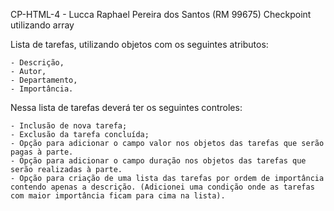 CP-HTML-4 - Lucca Raphael Pereira dos Santos (RM 99675)
Checkpoint utilizando array

Lista de tarefas, utilizando objetos com os seguintes atributos:

    - Descrição,
    - Autor,
    - Departamento,
    - Importância.

 Nessa lista de tarefas deverá ter os seguintes controles:

    - Inclusão de nova tarefa;
    - Exclusão da tarefa concluída;
    - Opção para adicionar o campo valor nos objetos das tarefas que serão pagas à parte.
    - Opção para adicionar o campo duração nos objetos das tarefas que serão realizadas à parte.
    - Opção para criação de uma lista das tarefas por ordem de importância contendo apenas a descrição. (Adicionei uma condição onde as tarefas com maior importância ficam para cima na lista).

